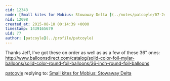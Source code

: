 ```yaml
---
cid: 12343
node: [Small kites for Mobius: Stowaway Delta ](../notes/patcoyle/07-24-2015/small-kites-for-mobius-stowaway-delta)
nid: 12098
created_at: 2015-08-10 00:14:39 +0000
timestamp: 1439165679
uid: 77
author: [patcoyle](../profile/patcoyle)
---
```


Thanks Jeff, I've got these on order as well as as a few of these 36" ones: http://www.balloonsdirect.com/catalog/solid-color-foil-mylar-balloons/solid-color-round-foil-balloons/36-inch-round-foil-balloons

[patcoyle](../profile/patcoyle) replying to: [Small kites for Mobius: Stowaway Delta ](../notes/patcoyle/07-24-2015/small-kites-for-mobius-stowaway-delta)

